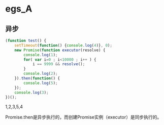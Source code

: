 # egs_A

## 异步 <i class="el-icon-question"></i>
```js
(function test() {
    setTimeout(function() {console.log(4)}, 0);
    new Promise(function executor(resolve) {
        console.log(1);
        for( var i=0 ; i<10000 ; i++ ) {
            i == 9999 && resolve();
        }
        console.log(2);
    }).then(function() {
        console.log(5);
    });
    console.log(3);
})();
```
<i class="el-icon-success"></i>
1,2,3,5,4

Promise.then是异步执行的，而创建Promise实例（executor）是同步执行的。
